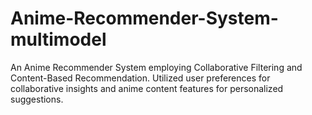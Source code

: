# Anime-Recommender-System-multimodel
An Anime Recommender System employing Collaborative Filtering and Content-Based Recommendation. Utilized user preferences for collaborative insights and anime content features for personalized suggestions. 
